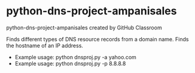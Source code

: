 # python-dns-project-ampanisales
python-dns-project-ampanisales created by GitHub Classroom

Finds different types of DNS resource records from a domain name. Finds the hostname of an IP address.
- Example usage: python dnsproj.py -a yahoo.com
- Example usage: python dnsproj.py -p 8.8.8.8
